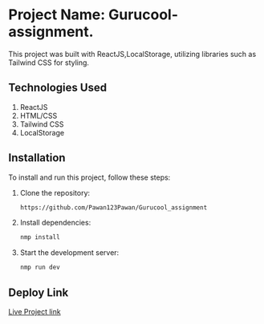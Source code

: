 # Project Name: Gurucool-assignment.

This project was built with ReactJS,LocalStorage, utilizing libraries such as Tailwind CSS for styling.

## Technologies Used

1. ReactJS
2. HTML/CSS
3. Tailwind CSS
4. LocalStorage

## Installation

To install and run this project, follow these steps:

1. Clone the repository:

   ```sh
   https://github.com/Pawan123Pawan/Gurucool_assignment
   ```

2. Install dependencies:
   ```sh
   nmp install
   ```
3. Start the development server:
   ```sh
   nmp run dev
   ```


## Deploy Link

[Live Project link](https://gurucool-assignment-pawan-kumar.vercel.app/)
